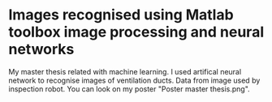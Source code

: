 # Images recognised using Matlab toolbox image processing and neural networks

My master thesis related with machine learning. I used artifical neural network to recognise images of ventilation ducts. Data from image used by inspection robot. You can look on my poster "Poster master thesis.png".
